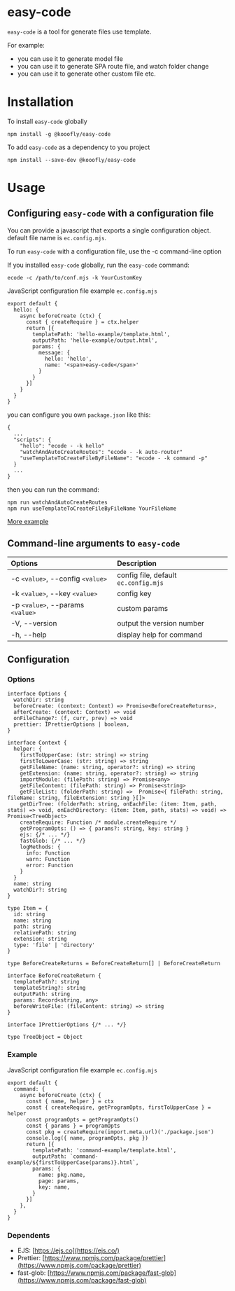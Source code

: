 # easy-code
`easy-code` is a tool for generate files use template.

For example:
* you can use it to generate model file
* you can use it to generate SPA route file, and watch folder change
* you can use it to generate other custom file etc.

# Installation

To install `easy-code` globally

```
npm install -g @kooofly/easy-code
```

To add `easy-code` as a dependency to you project

```
npm install --save-dev @kooofly/easy-code
```

# Usage

## Configuring `easy-code` with a configuration file

You can provide a javascript that exports a single configuration object. default file name is `ec.config.mjs`.

To run `easy-code` with a configuration file, use the -c command-line option

If you installed `easy-code` globally, run the `easy-code` command:

```
ecode -c /path/to/conf.mjs -k YourCustomKey
```

JavaScript configuration file example `ec.config.mjs`
```
export default {
  hello: {
    async beforeCreate (ctx) {
      const { createRequire } = ctx.helper
      return [{
        templatePath: 'hello-example/template.html',
        outputPath: 'hello-example/output.html',
        params: {
          message: {
            hello: 'hello',
            name: '<span>easy-code</span>'
          }
        }
      }]
    }
  }
}
```

you can configure you own `package.json` like this:

```
{
  ...
  "scripts": {
    "hello": "ecode - -k hello"
    "watchAndAutoCreateRoutes": "ecode - -k auto-router"
    "useTemplateToCreateFileByFileName": "ecode - -k command -p"
  }
  ...
}
```
then you can run the command:
```
npm run watchAndAutoCreateRoutes
npm run useTemplateToCreateFileByFileName YourFileName
```
[More example](https://github.com/kooofly/easy-code/tree/main/example)

## Command-line arguments to `easy-code`
| Options                          | Description                          |
| :------------------------------- | :----------------------------------- |
| -c `<value>`, --config `<value>` | config file, default `ec.config.mjs` |
| -k `<value>`, --key `<value>`    | config key                           |
| -p `<value>`, --params `<value>` | custom params                        |
| -V, --version                    | output the version number            |
| -h, --help                       | display help for command             |


## Configuration

### Options
```
interface Options {
  watchDir: string
  beforeCreate: (context: Context) => Promise<BeforeCreateReturns>,
  afterCreate: (context: Context) => void
  onFileChange?: (f, curr, prev) => void
  prettier: IPrettierOptions | boolean,
}

interface Context {
  helper: {
    firstToUpperCase: (str: string) => string
    firstToLowerCase: (str: string) => string
    getFileName: (name: string, operator?: string) => string
    getExtension: (name: string, operator?: string) => string
    importModule: (filePath: string) => Promise<any>
    getFileContent: (filePath: string) => Promise<string>
    getFileList: (folderPath: string) =>  Promise<{ filePath: string, fileName: string, fileExtension: string }[]>
    getDirTree: (folderPath: string, onEachFile: (item: Item, path, stats) => void, onEachDirectory: (item: Item, path, stats) => void) =>  Promise<TreeObject>
    createRequire: Function /* module.createRequire */
    getProgramOpts: () => { params?: string, key: string }
    ejs: {/* ... */}
    fastGlob: {/* ... */}
    logMethods: {
      info: Function
      warn: Function
      error: Function
    }
  }
  name: string
  watchDir?: string
}

type Item = {
  id: string
  name: string
  path: string
  relativePath: string
  extension: string
  type: 'file' | 'directory'
}

type BeforeCreateReturns = BeforeCreateReturn[] | BeforeCreateReturn

interface BeforeCreateReturn {
  templatePath?: string
  templateString?: string
  outputPath: string
  params: Record<string, any>
  beforeWriteFile: (fileContent: string) => string
}

interface IPrettierOptions {/* ... */}

type TreeObject = Object
```
### Example

JavaScript configuration file example `ec.config.mjs`
```
export default {
  command: {
    async beforeCreate (ctx) {
      const { name, helper } = ctx
      const { createRequire, getProgramOpts, firstToUpperCase } = helper
      const programOpts = getProgramOpts()
      const { params } = programOpts
      const pkg = createRequire(import.meta.url)('./package.json')
      console.log({ name, programOpts, pkg })
      return [{
        templatePath: 'command-example/template.html',
        outputPath: `command-example/${firstToUpperCase(params)}.html`,
        params: {
          name: pkg.name,
          page: params,
          key: name,
        }
      }]
    },
  }
}
```

### Dependents

* EJS: [https://ejs.co](https://ejs.co/)
* Prettier: [https://www.npmjs.com/package/prettier](https://www.npmjs.com/package/prettier)
* fast-glob: [https://www.npmjs.com/package/fast-glob](https://www.npmjs.com/package/fast-glob)